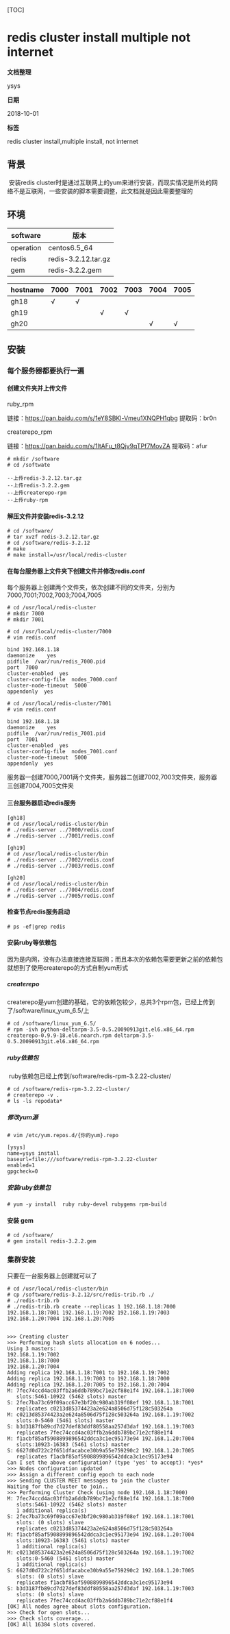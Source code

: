 [TOC]

# redis cluster install multiple not internet

**文档整理**

ysys

**日期**

2018-10-01

**标签**

redis cluster install,multiple install, not internet



## 背景

​	安装redis cluster时是通过互联网上的yum来进行安装，而现实情况是所处的网络不是互联网，一些安装的脚本需要调整，此文档就是因此需要整理的



## 环境

| software  | 版本                |
| --------- | ------------------- |
| operation | centos6.5_64        |
| redis     | redis-3.2.12.tar.gz |
| gem       | redis-3.2.2.gem     |

| hostname | 7000 | 7001 | 7002 | 7003 | 7004 | 7005 |
| -------- | ---- | ---- | ---- | ---- | ---- | ---- |
| gh18     | √    | √    |      |      |      |      |
| gh19     |      |      | √    | √    |      |      |
| gh20     |      |      |      |      | √    | √    |



## 安装



### 每个服务器都要执行一遍



#### 创建文件夹并上传文件



ruby_rpm

链接：https://pan.baidu.com/s/1eY8SBKl-Vmeu1XNQPH1qbg 
提取码：br0n

createrepo_rpm

链接：https://pan.baidu.com/s/1ItAFu_t8Qjv9qTPf7MovZA 
提取码：afur



```
# mkdir /software
# cd /softwate

--上传redis-3.2.12.tar.gz
--上传redis-3.2.2.gem
--上传createrepo-rpm
--上传ruby-rpm
```

#### 解压文件并安装redis-3.2.12

```
# cd /software/
# tar xvzf redis-3.2.12.tar.gz 
# cd /software/redis-3.2.12
# make
# make install=/usr/local/redis-cluster
```

#### 在每台服务器上文件夹下创建文件并修改redis.conf

​	每个服务器上创建两个文件夹，依次创建不同的文件夹，分别为7000,7001;7002,7003;7004,7005

```
# cd /usr/local/redis-cluster
# mkdir 7000
# mkdir 7001
```

```
# cd /usr/local/redis-cluster/7000
# vim redis.conf

bind 192.168.1.18
daemonize    yes                          
pidfile  /var/run/redis_7000.pid          
port  7000                               
cluster-enabled  yes                      
cluster-config-file  nodes_7000.conf      
cluster-node-timeout  5000                
appendonly  yes

# cd /usr/local/redis-cluster/7001
# vim redis.conf

bind 192.168.1.18
daemonize    yes                          
pidfile  /var/run/redis_7001.pid          
port  7001                               
cluster-enabled  yes                      
cluster-config-file  nodes_7001.conf      
cluster-node-timeout  5000                
appendonly  yes
```

​	服务器一创建7000,7001两个文件夹，服务器二创建7002,7003文件夹，服务器三创建7004,7005文件夹

#### 三台服务器启动redis服务

```
[gh18]
# cd /usr/local/redis-cluster/bin
# ./redis-server ../7000/redis.conf
# ./redis-server ../7001/redis.conf

[gh19]
# cd /usr/local/redis-cluster/bin
# ./redis-server ../7002/redis.conf
# ./redis-server ../7003/redis.conf

[gh20]
# cd /usr/local/redis-cluster/bin
# ./redis-server ../7004/redis.conf
# ./redis-server ../7005/redis.conf
```



#### 检查节点redis服务启动

```
# ps -ef|grep redis
```



#### 安装ruby等依赖包

​	因为是内网，没有办法直接连接互联网；而且本次的依赖包需要更新之前的依赖包就想到了使用createrepo的方式自制yum形式

##### createrepo 

​	createrepo是yum创建的基础，它的依赖包较少，总共3个rpm包，已经上传到了/software/linux_yum_6.5/上

```
# cd /software/linux_yum_6.5/
# rpm -ivh python-deltarpm-3.5-0.5.20090913git.el6.x86_64.rpm  createrepo-0.9.9-18.el6.noarch.rpm deltarpm-3.5-0.5.20090913git.el6.x86_64.rpm 
```

##### ruby依赖包

​	ruby依赖包已经上传到/software/redis-rpm-3.2.22-cluster/

```
# cd /software/redis-rpm-3.2.22-cluster/
# createrepo -v .
# ls -ls repodata*
```

##### 修改yum源

```
# vim /etc/yum.repos.d/{你的yum}.repo

[ysys]
name=ysys install
baseurl=file:///software/redis-rpm-3.2.22-cluster
enabled=1
gpgcheck=0
```

##### 安装ruby依赖包

```
# yum -y install  ruby ruby-devel rubygems rpm-build 
```

#### 安装 gem

```
# cd /software/
# gem install redis-3.2.2.gem
```



### 集群安装

只要在一台服务器上创建就可以了

```
# cd /usr/local/redis-cluster/bin
# cp /software/redis-3.2.12/src/redis-trib.rb ./
# ./redis-trib.rb 
# ./redis-trib.rb create --replicas 1 192.168.1.18:7000 192.168.1.18:7001 192.168.1.19:7002 192.168.1.19:7003 192.168.1.20:7004 192.168.1.20:7005


>>> Creating cluster
>>> Performing hash slots allocation on 6 nodes...
Using 3 masters:
192.168.1.19:7002
192.168.1.18:7000
192.168.1.20:7004
Adding replica 192.168.1.18:7001 to 192.168.1.19:7002
Adding replica 192.168.1.19:7003 to 192.168.1.18:7000
Adding replica 192.168.1.20:7005 to 192.168.1.20:7004
M: 7fec74ccd4ac03ffb2a6ddb789bc71e2cf88e1f4 192.168.1.18:7000
   slots:5461-10922 (5462 slots) master
S: 2fec7ba73c69f09acc67e3bf20c980ab319f08ef 192.168.1.18:7001
   replicates c0213d85374423a2e624a8506d75f128c503264a
M: c0213d85374423a2e624a8506d75f128c503264a 192.168.1.19:7002
   slots:0-5460 (5461 slots) master
S: b3d3187fb89cd7d27def83ddf80558aa257d3daf 192.168.1.19:7003
   replicates 7fec74ccd4ac03ffb2a6ddb789bc71e2cf88e1f4
M: f1acbf85af5908899896542ddca3c1ec95173e94 192.168.1.20:7004
   slots:10923-16383 (5461 slots) master
S: 6627d0d722c2f651dfacabce30b9a55e759290c2 192.168.1.20:7005
   replicates f1acbf85af5908899896542ddca3c1ec95173e94
Can I set the above configuration? (type 'yes' to accept): *yes*
>>> Nodes configuration updated
>>> Assign a different config epoch to each node
>>> Sending CLUSTER MEET messages to join the cluster
Waiting for the cluster to join..
>>> Performing Cluster Check (using node 192.168.1.18:7000)
M: 7fec74ccd4ac03ffb2a6ddb789bc71e2cf88e1f4 192.168.1.18:7000
   slots:5461-10922 (5462 slots) master
   1 additional replica(s)
S: 2fec7ba73c69f09acc67e3bf20c980ab319f08ef 192.168.1.18:7001
   slots: (0 slots) slave
   replicates c0213d85374423a2e624a8506d75f128c503264a
M: f1acbf85af5908899896542ddca3c1ec95173e94 192.168.1.20:7004
   slots:10923-16383 (5461 slots) master
   1 additional replica(s)
M: c0213d85374423a2e624a8506d75f128c503264a 192.168.1.19:7002
   slots:0-5460 (5461 slots) master
   1 additional replica(s)
S: 6627d0d722c2f651dfacabce30b9a55e759290c2 192.168.1.20:7005
   slots: (0 slots) slave
   replicates f1acbf85af5908899896542ddca3c1ec95173e94
S: b3d3187fb89cd7d27def83ddf80558aa257d3daf 192.168.1.19:7003
   slots: (0 slots) slave
   replicates 7fec74ccd4ac03ffb2a6ddb789bc71e2cf88e1f4
[OK] All nodes agree about slots configuration.
>>> Check for open slots...
>>> Check slots coverage...
[OK] All 16384 slots covered.
```



